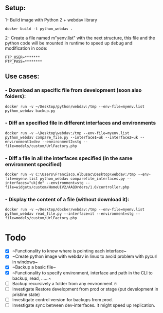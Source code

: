 
## Setup:

1- Build image with Python 2 + webdav library

```docker build -t python_webdav .```

2- Create a file named m"yenv.list" with the next structure, this file and the python code will be mounted in runtime to speed up debug and modification in code:

```
FTP_USER=*******
FTP_PASS=********
```

## Use cases: 
### - Download an specific file from development (soon also folders):

```
docker run -v ~/Desktop/python/webdav:/tmp --env-file=myenv.list python_webdav backup.py
```

### - Diff an specified file in different interfaces and environments

```
docker run -v ~\Desktop\webdav:/tmp --env-file=myenv.list python_webdav compare_file.py --interface1=uk --interface2=uk --environment1=dev --environment2=stg --file=models/custom/UrlFactory.php
```

### - Diff a file in all the interfaces specified (in the same environment specified)

```
docker run -v C:\Users\Francisco.Albusac\Desktop\webdav:/tmp --env-file=myenv.list python_webdav comparefile_interfaces.py --interfaces="uk|de" --environment=stg --file=widgets/custom/HomeUIV2/AAQOrders/1.0/controller.php
```

### - Display the content of a file (without download it):
```
docker run -v ~/Desktop/docker/webdav:/tmp --env-file=myenv.list python_webdav read_file.py --interface=it --environment=stg --file=models/custom/UrlFactory.php
```





# Todo
- [x] ~Functionality to know where is pointing each interface~
- [x] ~Create python image with webdav in linux to avoid problem with pycurl in windows~
- [x] ~Backup a basic file~
- [x] ~Functionality to specify environment, interface and path in the CLI to backup, read, ......~
- [ ] Backup recursively a folder from any environment :fire:
- [ ] Investigate Restore development from prod or stage (put development in pristine state)
- [ ] Investigate control version for backups from prod.
- [ ] Investigate sync between dev-interfaces. It might speed up replication.
